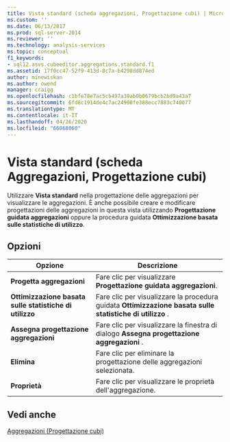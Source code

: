 ```yaml
---
title: Vista standard (scheda aggregazioni, Progettazione cubi) | Microsoft Docs
ms.custom: ''
ms.date: 06/13/2017
ms.prod: sql-server-2014
ms.reviewer: ''
ms.technology: analysis-services
ms.topic: conceptual
f1_keywords:
- sql12.asvs.cubeeditor.aggregations.standard.f1
ms.assetid: 17f0cc47-52f9-413d-8c7a-b4298dd874ed
author: minewiskan
ms.author: owend
manager: craigg
ms.openlocfilehash: c1bfe78e7ac5cb497a39ab0b0679bcb2bd9a43a7
ms.sourcegitcommit: 6fd8c1914de4c7ac24900fe388ecc7883c740077
ms.translationtype: MT
ms.contentlocale: it-IT
ms.lasthandoff: 04/26/2020
ms.locfileid: "66068060"
---
```

# <a name="standard-view-aggregations-tab-cube-designer"></a>Vista standard (scheda Aggregazioni, Progettazione cubi)
  Utilizzare **Vista standard** nella progettazione delle aggregazioni per visualizzare le aggregazioni. È anche possibile creare e modificare progettazioni delle aggregazioni in questa vista utilizzando **Progettazione guidata aggregazioni** oppure la procedura guidata **Ottimizzazione basata sulle statistiche di utilizzo**.  
  
## <a name="options"></a>Opzioni  
  
|Opzione|Descrizione|  
|------------|-----------------|  
|**Progetta aggregazioni**|Fare clic per visualizzare **Progettazione guidata aggregazioni**.|  
|**Ottimizzazione basata sulle statistiche di utilizzo**|Fare clic per visualizzare la procedura guidata **Ottimizzazione basata sulle statistiche di utilizzo** .|  
|**Assegna progettazione aggregazioni**|Fare clic per visualizzare la finestra di dialogo **Assegna progettazione aggregazioni** .|  
|**Elimina**|Fare clic per eliminare la progettazione delle aggregazioni selezionata.|  
|**Proprietà**|Fare clic per visualizzare le proprietà dell'aggregazione.|  
  
## <a name="see-also"></a>Vedi anche  
 [Aggregazioni &#40;Progettazione cubi&#41;](aggregations-cube-design.md)  
  
  
